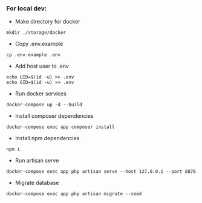 ### For local dev:
* Make directory for docker
```
mkdir ./storage/docker
```
* Copy .env.example
```
cp .env.example .env
```
* Add host user to .env
```
echo UID=$(id -u) >> .env
echo GID=$(id -u) >> .env
```
* Run docker services
```
docker-compose up -d --build
```
* Install composer dependencies
```
docker-compose exec app composer install
```
* Install npm dependencies
```
npm i
```
* Run artisan serve
```
docker-compose exec app php artisan serve --host 127.0.0.1 --port 8876
```
* Migrate database
```
docker-compose exec app php artisan migrate --seed
```

